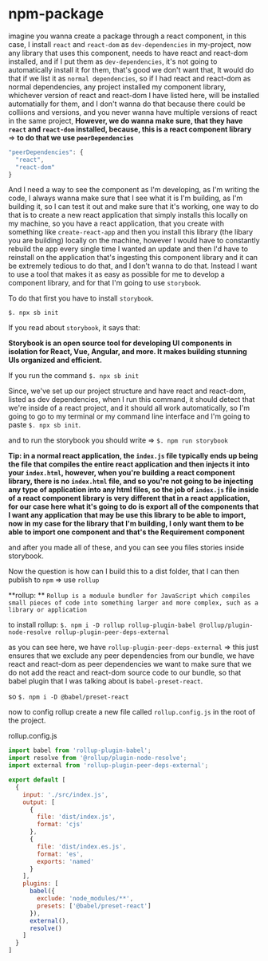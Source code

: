 # npm-package

imagine you wanna create a package through a react component, in this case, I install `react` and `react-dom` as `dev-dependencies` in my-project, now any library that uses this component, needs to have react and react-dom installed, and if I put them as `dev-dependencies`, it's not going to automatically install it for them, that's good we don't want that, It would do that if we list it as `normal dependencies`, so if I had react and react-dom as normal dependencies, any project installed my component library, whichever version of react and react-dom I have listed here, will be installed automatially for them, and I don't wanna do that because there could be colliions and versions, and you never wanna have multiple versions of react in the same project, **However, we do wanna make sure, that they have `react` and `react-dom` installed, because, this is a react component library** => **to do that we use `peerDependencies`**

```js
"peerDependencies": {
  "react",
  "react-dom"
}
```

And I need a way to see the component as I'm developing, as I'm writing the code, I always wanna make sure that I see what it is I'm building, as I'm building it, so I can test it out and make sure that it's working, one way to do that is to create a new react application that simply installs this locally on my machine, so you have a react application, that you create with something like `create-react-app` and then you install this library (the libary you are building) locally on the machine, however I would have to constantly rebuild the app every single time I wanted an update and then I'd have to reinstall on the application that's ingesting this component library and it can be extremely tedious to do that, and I don't wanna to do that. Instead I want to use a tool that makes it as easy as possible for me to develop a component library, and for that I'm going to use `storybook`.

To do that first you have to install `storybook`.

`$. npx sb init`

If you read about `storybook`, it says that:

**Storybook is an open source tool for developing UI components in isolation for React, Vue, Angular, and more. It makes building stunning UIs organized and efficient.**

If you run the command `$. npx sb init`

Since, we've set up our project structure and have react and react-dom, listed as dev dependencies, when I run this command, it should detect that we're inside of a react project, and it should all work automatically, so I'm going to go to my terminal or my command line interface and I'm going to paste `$. npx sb init`.

and to run the storybook you should write => `$. npm run storybook`

**Tip: in a normal react application, the `index.js` file typically ends up being the file that compiles the entire react application and then injects it into your `index.html`, however, when you're building a react component library, there is no `index.html` file, and so you're not going to be injecting any type of application into any html files, so the job of `index.js` file inside of a react component library is very different that in a react application, for our case here what it's going to do is export all of the components that I want any application that may be use this library to be able to import, now in my case for the library that I'm building, I only want them to be able to import one component and that's the Requirement component** 

and after you made all of these, and you can see you files stories inside storybook.

Now the question is how can I build this to a dist folder, that I can then publish to `npm` => use `rollup`

**rollup: ** `Rollup is a moduule bundler for JavaScript which compiles small pieces of code into something larger and more complex, such as a library or application`

to install rollup: `$. npm i -D rollup rollup-plugin-babel @rollup/plugin-node-resolve rollup-plugin-peer-deps-external`

as you can see here, we have `rollup-plugin-peer-deps-external` => this just ensures that we exclude any peer dependencies from our bundle, we have react and react-dom as peer dependencies we want to make sure that we do not add the react and react-dom source code to our bundle, so that babel plugin that I was talking about is `babel-preset-react`.

so `$. npm i -D @babel/preset-react`

now to config rollup create a new file called `rollup.config.js` in the root of the project.

rollup.config.js

```js
import babel from 'rollup-plugin-babel';
import resolve from '@rollup/plugin-node-resolve';
import external from 'rollup-plugin-peer-deps-external';

export default [
  {
    input: './src/index.js',
    output: [
      {
        file: 'dist/index.js',
        format: 'cjs'
      },
      {
        file: 'dist/index.es.js',
        format: 'es',
        exports: 'named'
      }
    ],
    plugins: [
      babel({
        exclude: 'node_modules/**',
        presets: ['@babel/preset-react']
      }),
      external(),
      resolve()
    ]
  }
]
```
